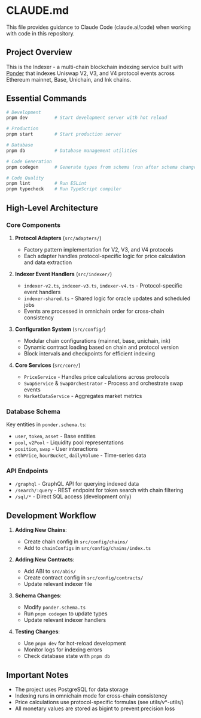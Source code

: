 # CLAUDE.md

This file provides guidance to Claude Code (claude.ai/code) when working with code in this repository.

## Project Overview

This is the Indexer - a multi-chain blockchain indexing service built with [Ponder](https://ponder.sh/) that indexes Uniswap V2, V3, and V4 protocol events across Ethereum mainnet, Base, Unichain, and Ink chains.

## Essential Commands

```bash
# Development
pnpm dev          # Start development server with hot reload

# Production
pnpm start        # Start production server

# Database
pnpm db           # Database management utilities

# Code Generation
pnpm codegen      # Generate types from schema (run after schema changes)

# Code Quality
pnpm lint         # Run ESLint
pnpm typecheck    # Run TypeScript compiler
```

## High-Level Architecture

### Core Components

1. **Protocol Adapters** (`src/adapters/`)
   - Factory pattern implementation for V2, V3, and V4 protocols
   - Each adapter handles protocol-specific logic for price calculation and data extraction

2. **Indexer Event Handlers** (`src/indexer/`)
   - `indexer-v2.ts`, `indexer-v3.ts`, `indexer-v4.ts` - Protocol-specific event handlers
   - `indexer-shared.ts` - Shared logic for oracle updates and scheduled jobs
   - Events are processed in omnichain order for cross-chain consistency

3. **Configuration System** (`src/config/`)
   - Modular chain configurations (mainnet, base, unichain, ink)
   - Dynamic contract loading based on chain and protocol version
   - Block intervals and checkpoints for efficient indexing

4. **Core Services** (`src/core/`)
   - `PriceService` - Handles price calculations across protocols
   - `SwapService` & `SwapOrchestrator` - Process and orchestrate swap events
   - `MarketDataService` - Aggregates market metrics

### Database Schema

Key entities in `ponder.schema.ts`:

- `user`, `token`, `asset` - Base entities
- `pool`, `v2Pool` - Liquidity pool representations
- `position`, `swap` - User interactions
- `ethPrice`, `hourBucket`, `dailyVolume` - Time-series data

### API Endpoints

- `/graphql` - GraphQL API for querying indexed data
- `/search/:query` - REST endpoint for token search with chain filtering
- `/sql/*` - Direct SQL access (development only)

## Development Workflow

1. **Adding New Chains**:
   - Create chain config in `src/config/chains/`
   - Add to `chainConfigs` in `src/config/chains/index.ts`

2. **Adding New Contracts**:
   - Add ABI to `src/abis/`
   - Create contract config in `src/config/contracts/`
   - Update relevant indexer file

3. **Schema Changes**:
   - Modify `ponder.schema.ts`
   - Run `pnpm codegen` to update types
   - Update relevant indexer handlers

4. **Testing Changes**:
   - Use `pnpm dev` for hot-reload development
   - Monitor logs for indexing errors
   - Check database state with `pnpm db`

## Important Notes

- The project uses PostgreSQL for data storage
- Indexing runs in omnichain mode for cross-chain consistency
- Price calculations use protocol-specific formulas (see utils/v*-utils/)
- All monetary values are stored as bigint to prevent precision loss
